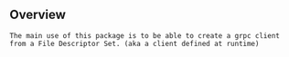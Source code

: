 ## Overview
    The main use of this package is to be able to create a grpc client from a File Descriptor Set. (aka a client defined at runtime)